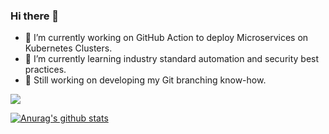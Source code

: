 ### Hi there 👋

- 🔭 I’m currently working on GitHub Action to deploy Microservices on Kubernetes Clusters.
- 🌱 I’m currently learning industry standard automation and security best practices. 
- 💬 Still working on developing my Git branching know-how.


![](https://snipboard.io/y0gv3a.jpg)

[![Anurag's github stats](https://github-readme-stats.vercel.app/api?username=warns)](https://github.com/anuraghazra/github-readme-stats)


<!--
**Warns/warns** is a ✨ _special_ ✨ repository because its `README.md` (this file) appears on your GitHub profile.

Here are some ideas to get you started:

- 👯 I’m looking to collaborate on ...
- 🤔 I’m looking for help with ...
- 💬 Ask me about ...
- 📫 How to reach me: ...
- 😄 Pronouns: ...
- ⚡ Fun fact: ...
-->
